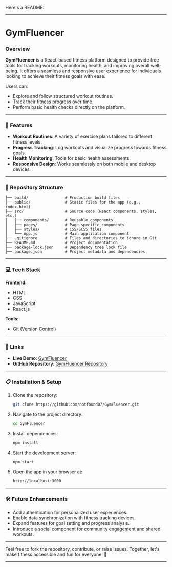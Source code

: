 Here's a README:

---

# GymFluencer  

### Overview  
**GymFluencer** is a React-based fitness platform designed to provide free tools for tracking workouts, monitoring health, and improving overall well-being. It offers a seamless and responsive user experience for individuals looking to achieve their fitness goals with ease.  

Users can:  
- Explore and follow structured workout routines.  
- Track their fitness progress over time.  
- Perform basic health checks directly on the platform.  

---

### 🌟 Features  
- **Workout Routines**: A variety of exercise plans tailored to different fitness levels.  
- **Progress Tracking**: Log workouts and visualize progress towards fitness goals.  
- **Health Monitoring**: Tools for basic health assessments.  
- **Responsive Design**: Works seamlessly on both mobile and desktop devices.  

---

### 📂 Repository Structure  

```plaintext  
├── build/                # Production build files  
├── public/               # Static files for the app (e.g., index.html)  
├── src/                  # Source code (React components, styles, etc.)  
│   ├── components/       # Reusable components  
│   ├── pages/            # Page-specific components  
│   ├── styles/           # CSS/SCSS files  
│   └── App.js            # Main application component  
├── .gitignore            # Files and directories to ignore in Git  
├── README.md             # Project documentation  
├── package-lock.json     # Dependency tree lock file  
├── package.json          # Project metadata and dependencies  
```  

---

### 💻 Tech Stack  

**Frontend:**  
- HTML  
- CSS  
- JavaScript  
- React.js  

**Tools:**  
- Git (Version Control)  

---

### 🔗 Links  
- **Live Demo**: [GymFluencer](https://gymfluencer-site.onrender.com/)  
- **GitHub Repository**: [GymFluencer Repository](https://github.com/notfound07/GymFluencer)  

---

### 📋 Installation & Setup  

1. Clone the repository:  
   ```bash  
   git clone https://github.com/notfound07/GymFluencer.git  
   ```  

2. Navigate to the project directory:  
   ```bash  
   cd GymFluencer  
   ```  

3. Install dependencies:  
   ```bash  
   npm install  
   ```  

4. Start the development server:  
   ```bash  
   npm start  
   ```  

5. Open the app in your browser at:  
   ```plaintext  
   http://localhost:3000  
   ```  

---

### 🛠️ Future Enhancements  
- Add authentication for personalized user experiences.  
- Enable data synchronization with fitness tracking devices.  
- Expand features for goal setting and progress analysis.  
- Introduce a social component for community engagement and shared workouts.  

---

Feel free to fork the repository, contribute, or raise issues. Together, let's make fitness accessible and fun for everyone! 💪  

--- 

